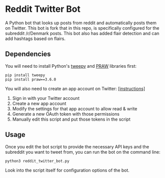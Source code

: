 # Reddit Twitter Bot

A Python bot that looks up posts from reddit and automatically posts them on Twitter.
This bot is fork that in this repo, is specifically configured for the subreddit /r/Denmark posts.
This bot also has added flair detection and can add hashtags based on flairs.


## Dependencies

You will need to install Python's [tweepy](https://github.com/tweepy/tweepy) and [PRAW](https://praw.readthedocs.org/en/) libraries first:

    pip install tweepy
    pip install praw==3.6.0
    
You will also need to create an app account on Twitter: [[instructions]](https://dev.twitter.com/apps)

1. Sign in with your Twitter account
2. Create a new app account
3. Modify the settings for that app account to allow read & write
4. Generate a new OAuth token with those permissions
5. Manually edit this script and put those tokens in the script

## Usage

Once you edit the bot script to provide the necessary API keys and the subreddit you want to tweet from, you can run the bot on the command line:

    python3 reddit_twitter_bot.py
 
Look into the script itself for configuration options of the bot.
